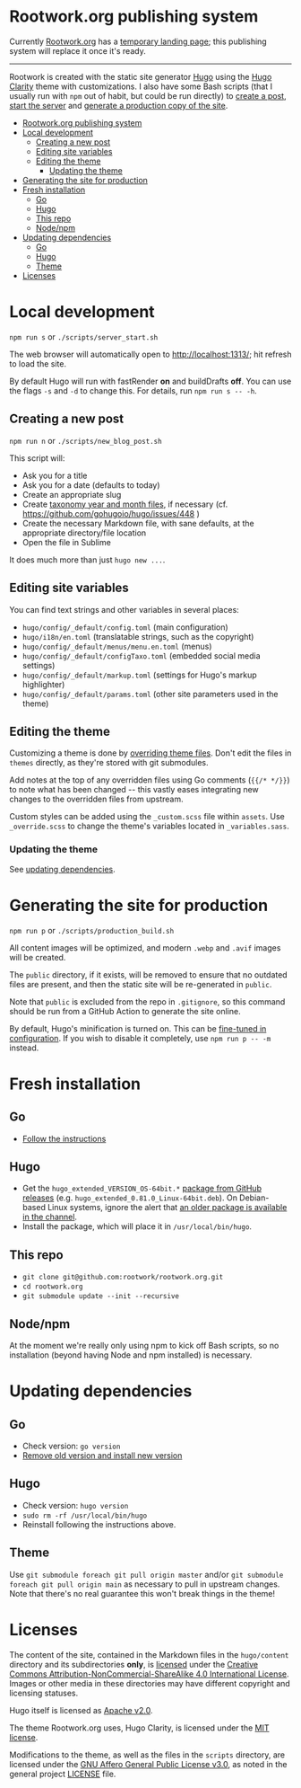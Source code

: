 # Rootwork.org publishing system

Currently [Rootwork.org](https://rootwork.org) has a [temporary landing page](https://github.com/rootwork/rootwork_landing); this publishing system will replace it once it's ready.

---

Rootwork is created with the static site generator [Hugo](http://gohugo.io)
using the [Hugo Clarity](https://github.com/chipzoller/hugo-clarity) theme with
customizations. I also have some Bash scripts (that I usually run with `npm`
out of habit, but could be run directly) to
[create a post](#creating-a-new-post), [start the server](#local-development)
and
[generate a production copy of the site](#generating-the-site-for-production).

<!-- The following section, from "ts" to "te", is an automatically-generated
  table of contents, updated whenever this file changes. Do not edit within
  this section. -->

<!--ts-->
* [Rootwork.org publishing system](#rootworkorg-publishing-system)
* [Local development](#local-development)
   * [Creating a new post](#creating-a-new-post)
   * [Editing site variables](#editing-site-variables)
   * [Editing the theme](#editing-the-theme)
      * [Updating the theme](#updating-the-theme)
* [Generating the site for production](#generating-the-site-for-production)
* [Fresh installation](#fresh-installation)
   * [Go](#go)
   * [Hugo](#hugo)
   * [This repo](#this-repo)
   * [Node/npm](#nodenpm)
* [Updating dependencies](#updating-dependencies)
   * [Go](#go-1)
   * [Hugo](#hugo-1)
   * [Theme](#theme)
* [Licenses](#licenses)

<!-- Added by: runner, at: Tue Feb 15 05:09:17 UTC 2022 -->

<!--te-->

# Local development

`npm run s` or `./scripts/server_start.sh`

The web browser will automatically open to [http://localhost:1313/](http://localhost:1313/); hit refresh to load the site.

By default Hugo will run with fastRender **on** and buildDrafts **off**. You can
use the flags `-s` and `-d` to change this. For details, run `npm run s -- -h`.

## Creating a new post

`npm run n` or `./scripts/new_blog_post.sh`

This script will:

- Ask you for a title
- Ask you for a date (defaults to today)
- Create an appropriate slug
- Create [taxonomy year and month files](https://www.jayeless.net/2021/04/taxonomies-archive-hugo.html), if necessary (cf. https://github.com/gohugoio/hugo/issues/448 )
- Create the necessary Markdown file, with sane defaults, at the appropriate directory/file location
- Open the file in Sublime

It does much more than just `hugo new ...`.

## Editing site variables

You can find text strings and other variables in several places:

- `hugo/config/_default/config.toml` (main configuration)
- `hugo/i18n/en.toml` (translatable strings, such as the copyright)
- `hugo/config/_default/menus/menu.en.toml` (menus)
- `hugo/config/_default/configTaxo.toml` (embedded social media settings)
- `hugo/config/_default/markup.toml` (settings for Hugo's markup highlighter)
- `hugo/config/_default/params.toml` (other site parameters used in the theme)

## Editing the theme

Customizing a theme is done by [overriding theme
files](https://gohugobrasil.netlify.app/themes/customizing/). Don't edit the
files in `themes` directly, as they're stored with git submodules.

Add notes at the top of any overridden files using Go comments (`{{/* */}}`) to
note what has been changed -- this vastly eases integrating new changes to the
overridden files from upstream.

Custom styles can be added using the `_custom.scss` file within `assets`. Use
`_override.scss` to change the theme's variables located in `_variables.sass`.

### Updating the theme

See [updating dependencies](https://github.com/rootwork/rootwork.org#updating-dependencies).

# Generating the site for production

`npm run p` or `./scripts/production_build.sh`

All content images will be optimized, and modern `.webp` and `.avif` images will be created.

The `public` directory, if it exists, will be removed to ensure that no outdated
files are present, and then the static site will be re-generated in `public`.

Note that `public` is excluded from the repo in `.gitignore`, so this command
should be run from a GitHub Action to generate the site online.

By default, Hugo's minification is turned on. This can be
[fine-tuned in configuration](https://gohugo.io/getting-started/configuration/#configure-minify). If you wish to disable it completely, use
`npm run p -- -m` instead.

# Fresh installation

## Go

- [Follow the instructions](https://golang.org/doc/install)

## Hugo

- Get the `hugo_extended_VERSION_OS-64bit.*` [package from GitHub
releases](https://github.com/gohugoio/hugo/releases) (e.g.
`hugo_extended_0.81.0_Linux-64bit.deb`). On Debian-based Linux systems, ignore
the alert that [an older package is available in the
channel](https://gohugo.io/getting-started/installing#debian-and-ubuntu).
- Install the package, which will place it in `/usr/local/bin/hugo`.

## This repo

- `git clone git@github.com:rootwork/rootwork.org.git`
- `cd rootwork.org`
- `git submodule update --init --recursive`

## Node/npm

At the moment we're really only using npm to kick off Bash scripts, so no installation (beyond having Node and npm installed) is necessary.

# Updating dependencies

## Go

- Check version: `go version`
- [Remove old version and install new
version](https://gist.github.com/nikhita/432436d570b89cab172dcf2894465753)

## Hugo

- Check version: `hugo version`
- `sudo rm -rf /usr/local/bin/hugo`
- Reinstall following the instructions above.

## Theme

Use `git submodule foreach git pull origin master` and/or `git submodule foreach git pull origin main` as necessary to pull in upstream changes. Note
that there's no real guarantee this won't break things in the theme!

# Licenses

The content of the site, contained in the Markdown files in the `hugo/content`
directory and its subdirectories **only**, is [licensed](hugo/content/LICENSE)
under the
[Creative Commons Attribution-NonCommercial-ShareAlike 4.0 International
License](https://creativecommons.org/licenses/by-nc-sa/4.0/).
Images or other media in these directories may have different copyright and
licensing statuses.

Hugo itself is licensed as
[Apache v2.0](https://github.com/gohugoio/hugo/blob/master/LICENSE).

The theme Rootwork.org uses, Hugo Clarity, is licensed under the
[MIT license](https://github.com/chipzoller/hugo-clarity/blob/master/LICENSE.md).

Modifications to the theme, as well as the files in the `scripts` directory,
are licensed under the
[GNU Affero General Public License v3.0](https://www.gnu.org/licenses/agpl-3.0.txt), as
noted in the general project
[LICENSE](https://github.com/rootwork/rootwork.org/blob/master/LICENSE) file.
